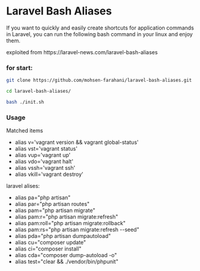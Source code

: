 <h1>Laravel Bash Aliases</h1>

<p>
If you want to quickly and easily create shortcuts for application commands in Laravel, you can run the following bash command in your linux and enjoy them.
</p?>
<p>exploited from https://laravel-news.com/laravel-bash-aliases</p>

<h3> for start: </h3>

```bash
git clone https://github.com/mohsen-farahani/laravel-bash-aliases.git
```
```bash
cd laravel-bash-aliases/
```

```bash
bash ./init.sh
```

<h3>Usage</h3>

<p>Matched items</p>

- alias v='vagrant version && vagrant global-status'
- alias vst='vagrant status'
- alias vup='vagrant up'
- alias vdo='vagrant halt'
- alias vssh='vagrant ssh'
- alias vkill='vagrant destroy'

<p>laravel alises:</p>

- alias pa="php artisan"
- alias par="php artisan routes"
- alias pam="php artisan migrate"
- alias pam:r="php artisan migrate:refresh"
- alias pam:roll="php artisan migrate:rollback"
- alias pam:rs="php artisan migrate:refresh --seed"
- alias pda="php artisan dumpautoload"
- alias cu="composer update"
- alias ci="composer install"
- alias cda="composer dump-autoload -o"
- alias test="clear && ./vendor/bin/phpunit"

